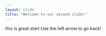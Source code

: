 ```yaml
---
layout: slide
title: "Welcome to our second slide!"
---
```

this is great start
Use the left arrow to go back!
